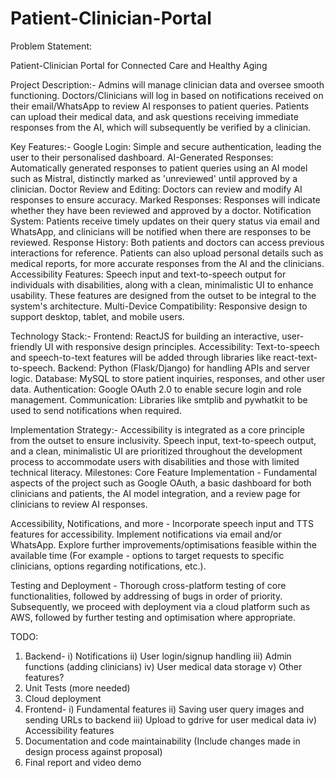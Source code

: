 # Patient-Clinician-Portal
 
Problem Statement:


Patient-Clinician Portal for Connected Care and Healthy Aging


Project Description:-
Admins will manage clinician data and oversee smooth functioning.
Doctors/Clinicians will log in based on notifications received on their email/WhatsApp to review AI responses to patient queries.
Patients can upload their medical data, and ask questions receiving immediate responses from the AI, which will subsequently be verified by a clinician.


Key Features:-
Google Login: Simple and secure authentication, leading the user to their personalised dashboard.
AI-Generated Responses: Automatically generated responses to patient queries using an AI model such as Mistral, distinctly marked as 'unreviewed' until approved by a clinician.
Doctor Review and Editing: Doctors can review and modify AI responses to ensure accuracy.
Marked Responses: Responses will indicate whether they have been reviewed and approved by a doctor.
Notification System: Patients receive timely updates on their query status via email and WhatsApp, and clinicians will be notified when there are responses to be reviewed.
Response History: Both patients and doctors can access previous interactions for reference. Patients can also upload personal details such as medical reports, for more accurate responses from the AI and the clinicians.
Accessibility Features: Speech input and text-to-speech output for individuals with disabilities, along with a clean, minimalistic UI to enhance usability. These features are designed from the outset to be integral to the system's architecture.
Multi-Device Compatibility: Responsive design to support desktop, tablet, and mobile users.


Technology Stack:-
Frontend: ReactJS for building an interactive, user-friendly UI with responsive design principles.
Accessibility: Text-to-speech and speech-to-text features will be added through libraries like react-text-to-speech.
Backend: Python (Flask/Django) for handling APIs and server logic.
Database: MySQL to store patient inquiries, responses, and other user data.
Authentication: Google OAuth 2.0 to enable secure login and role management.
Communication: Libraries like smtplib and pywhatkit to be used to send notifications when required.


Implementation Strategy:-
Accessibility is integrated as a core principle from the outset to ensure inclusivity. Speech input, text-to-speech output, and a clean, minimalistic UI are prioritized throughout the development process to accommodate users with disabilities and those with limited technical literacy.
Milestones:
Core Feature Implementation - Fundamental aspects of the project such as Google OAuth, a basic dashboard for both clinicians and patients, the AI model integration, and a review page for clinicians to review AI responses.

Accessibility, Notifications, and more - Incorporate speech input and TTS features for accessibility. Implement notifications via email and/or WhatsApp. Explore further improvements/optimisations feasible within the available time (For example - options to target requests to specific clinicians, options regarding notifications, etc.).

Testing and Deployment - Thorough cross-platform testing of core functionalities, followed by addressing of bugs in order of priority. 
Subsequently, we proceed with deployment via a cloud platform such as AWS, followed by further testing and optimisation where appropriate.

TODO:
1. Backend-
    i) Notifications
    ii) User login/signup handling
    iii) Admin functions (adding clinicians)
    iv) User medical data storage
    v) Other features?
2. Unit Tests (more needed)
3. Cloud deployment
4. Frontend-
    i) Fundamental features
    ii) Saving user query images and sending URLs to backend
    iii) Upload to gdrive for user medical data 
    iv) Accessibility features
5. Documentation and code maintainability (Include changes made in design process against proposal)
6. Final report and video demo
